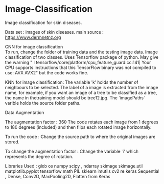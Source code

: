 # Image-Classification
Image classification for skin diseases.

Data set : images of skin diseases.
main source : https://www.dermnetnz.org

CNN  for image classification               
To run, change the folder of training data and the testing image data.
Image classification of two classes. 
Uses Tensorflow package of python.
May give the warning " I tensorflow/core/platform/cpu_feature_guard.cc:141] Your CPU supports instructions that this TensorFlow binary was not compiled to use: AVX AVX2"  but the code works fine.

KNN for image classification:
The variable 'k' holds the number of neighbours to be selected.
The label of a image is extracted from the image name, for example, if you want an image of a tree to be classified as a tree, the name in thetraining model should be tree12.jpg.
The 'imagePaths' varible holds the source folder paths.

Data Augmentation

The augmentation factor : 360
The code rotates each image from 1 degrees to 180 degrees (included) and then flips each rotated image horizontally.


To run the code : Change the source path to where the original images are stored.

To change the augmentation factor : Change the variable 'i' which represents the degree of rotation.


Libraries Used :
glob
os
numpy
scipy , ndarray
skimage
skimage.util
matplotlib.pyplot
tensorflow
math
PIL
sklearn
imutils
cv2
re
keras
Sequential ,  Dense, Conv2D, MaxPooling2D, Flatten from Keras

